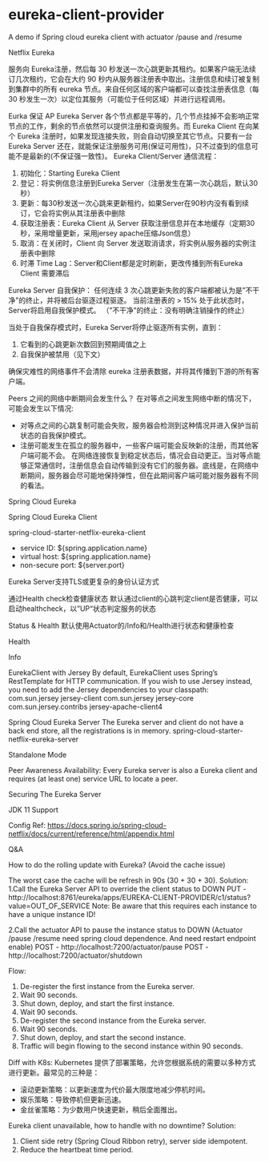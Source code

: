 # eureka-client-provider

A demo if Spring cloud eureka client with actuator /pause and /resume

Netflix Eureka

服务向 Eureka注册，然后每 30 秒发送一次心跳更新其租约。如果客户端无法续订几次租约，它会在大约 90 秒内从服务器注册表中取出。注册信息和续订被复制到集群中的所有 eureka 节点。来自任何区域的客户端都可以查找注册表信息（每 30 秒发生一次）以定位其服务（可能位于任何区域）并进行远程调用。

Eurka 保证 AP
Eureka Server 各个节点都是平等的，几个节点挂掉不会影响正常节点的工作，剩余的节点依然可以提供注册和查询服务。而 Eureka Client 在向某个 Eureka 注册时，如果发现连接失败，则会自动切换至其它节点。只要有一台 Eureka Server 还在，就能保证注册服务可用(保证可用性)，只不过查到的信息可能不是最新的(不保证强一致性)。
Eureka Client/Server 通信流程：
1. 初始化：Starting Eureka Client
2. 登记：将实例信息注册到Eureka Server（注册发生在第一次心跳后，默认30秒）
3. 更新：每30秒发送一次心跳来更新租约，如果Server在90秒内没有看到续订，它会将实例从其注册表中删除
4. 获取注册表：Eureka Client 从 Server 获取注册信息并在本地缓存（定期30秒，采用增量更新，采用jersey apache压缩Json信息）
5. 取消：在关闭时，Client 向 Server 发送取消请求，将实例从服务器的实例注册表中删除
6. 时滞 Time Lag：Server和Client都是定时刷新，更改传播到所有Eureka Client 需要滞后

Eureka Server 自我保护：
任何连续 3 次心跳更新失败的客户端都被认为是”不干净"的终止，并将被后台驱逐过程驱逐。
当前注册表的 > 15% 处于此状态时，Server将启用自我保护模式。
（”不干净”的终止：没有明确注销操作的终止）

当处于自我保存模式时，Eureka Server将停止驱逐所有实例，直到：
1. 它看到的心跳更新次数回到预期阈值之上
2. 自我保护被禁用（见下文）

确保灾难性的网络事件不会清除 eureka 注册表数据，并将其传播到下游的所有客户端。

Peers 之间的网络中断期间会发生什么？
在对等点之间发生网络中断的情况下，可能会发生以下情况:
* 对等点之间的心跳复制可能会失败，服务器会检测到这种情况并进入保护当前状态的自我保护模式。
* 注册可能发生在孤立的服务器中，一些客户端可能会反映新的注册，而其他客户端可能不会。
在网络连接恢复到稳定状态后，情况会自动更正。当对等点能够正常通信时，注册信息会自动传输到没有它们的服务器。底线是，在网络中断期间，服务器会尽可能地保持弹性，但在此期间客户端可能对服务器有不同的看法。


Spring Cloud Eureka 

Spring Cloud Eureka Client

spring-cloud-starter-netflix-eureka-client






* service ID: ${spring.application.name}
* virtual host: ${spring.application.name}
* non-secure port: ${server.port}

Eureka Server支持TLS或更复杂的身份认证方式



通过Health check检查健康状态
默认通过client的心跳判定client是否健康，可以启动healthcheck，以”UP“状态判定服务的状态



Status & Health
默认使用Actuator的/Info和/Health进行状态和健康检查


Health


Info


 EurekaClient with Jersey
By default, EurekaClient uses Spring’s RestTemplate for HTTP communication. If you wish to use Jersey instead, you need to add the Jersey dependencies to your classpath:
<dependency>
    <groupId>com.sun.jersey</groupId>
    <artifactId>jersey-client</artifactId>
</dependency>
<dependency>
    <groupId>com.sun.jersey</groupId>
    <artifactId>jersey-core</artifactId>
</dependency>
<dependency>
    <groupId>com.sun.jersey.contribs</groupId>
    <artifactId>jersey-apache-client4</artifactId>
</dependency>

Spring Cloud Eureka Server
The Eureka server and client do not have a back end store, all the registrations is in memory.
spring-cloud-starter-netflix-eureka-server



Standalone Mode



Peer Awareness
Availability: Every Eureka server is also a Eureka client and requires (at least one) service URL to locate a peer.





Securing The Eureka Server



JDK 11 Support



Config Ref: https://docs.spring.io/spring-cloud-netflix/docs/current/reference/html/appendix.html


Q&A

How to do the rolling update with Eureka? (Avoid the cache issue)



The worst case the cache will be refresh in 90s (30 + 30 + 30).
Solution:
1.Call the Eureka Server API to override the client status to DOWN
PUT - http://localhost:8761/eureka/apps/EUREKA-CLIENT-PROVIDER/c1/status?value=OUT_OF_SERVICE
Note: Be aware that this requires each instance to have a unique instance ID!

2.Call the actuator API to pause the instance status to DOWN
(Actuator /pause /resume need spring cloud dependence. And need restart endpoint enable)
POST - http://localhost:7200/actuator/pause
POST - http://localhost:7200/actuator/shutdown

Flow:
1. De-register the first instance from the Eureka server.
2. Wait 90 seconds.
3. Shut down, deploy, and start the first instance.
4. Wait 90 seconds.
5. De-register the second instance from the Eureka server.
6. Wait 90 seconds.
7. Shut down, deploy, and start the second instance.
8. Traffic will begin flowing to the second instance within 90 seconds.

Diff with K8s:
Kubernetes 提供了部署策略，允许您根据系统的需要以多种方式进行更新。最常见的三种是：
* 滚动更新策略：以更新速度为代价最大限度地减少停机时间。
* 娱乐策略：导致停机但更新迅速。
* 金丝雀策略：为少数用户快速更新，稍后全面推出。

Eureka client unavailable, how to handle with no downtime?
Solution: 
1. Client side retry (Spring Cloud Ribbon retry), server side idempotent.
2. Reduce the heartbeat time period.
